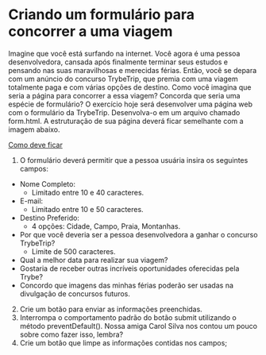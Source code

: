 # Criando um formulário para concorrer a uma viagem
Imagine que você está surfando na internet. Você agora é uma pessoa desenvolvedora, cansada após finalmente terminar seus estudos e pensando nas suas maravilhosas e merecidas férias.
Então, você se depara com um anúncio do concurso TrybeTrip, que premia com uma viagem totalmente paga e com várias opções de destino. Como você imagina que seria a página para concorrer a essa viagem?
Concorda que seria uma espécie de formulário?
O exercício hoje será desenvolver uma página web com o formulário da TrybeTrip. Desenvolva-o em um arquivo chamado form.html. A estruturação de sua página deverá ficar semelhante com a imagem abaixo.

[Como deve ficar](./form.webp)

1. O formulário deverá permitir que a pessoa usuária insira os seguintes campos:
- Nome Completo:
    - Limitado entre 10 e 40 caracteres.
- E-mail:
    - Limitado entre 10 e 50 caracteres.
- Destino Preferido:
    - 4 opções: Cidade, Campo, Praia, Montanhas.
- Por que você deveria ser a pessoa desenvolvedora a ganhar o concurso TrybeTrip?
    - Limite de 500 caracteres.
- Qual a melhor data para realizar sua viagem?
- Gostaria de receber outras incríveis oportunidades oferecidas pela Trybe?
- Concordo que imagens das minhas férias poderão ser usadas na divulgação de concursos futuros.
2. Crie um botão para enviar as informações preenchidas.
3. Interrompa o comportamento padrão do botão submit utilizando o método preventDefault(). Nossa amiga Carol Silva nos contou um pouco sobre como fazer isso, lembra?
4. Crie um botão que limpe as informações contidas nos campos;